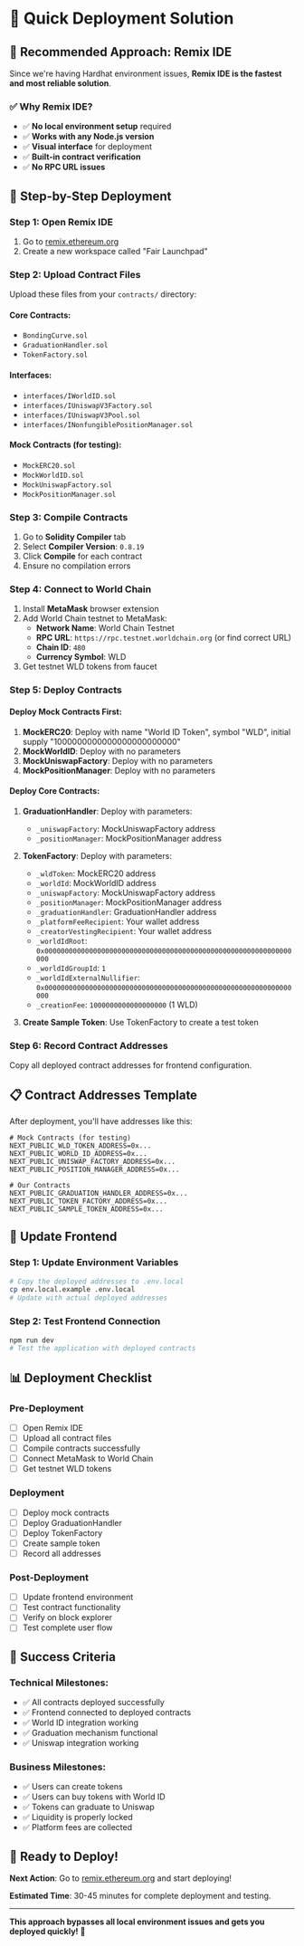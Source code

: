 # 🚀 Quick Deployment Solution

## **🎯 Recommended Approach: Remix IDE**

Since we're having Hardhat environment issues, **Remix IDE is the fastest and most reliable solution**.

### **✅ Why Remix IDE?**
- ✅ **No local environment setup** required
- ✅ **Works with any Node.js version**
- ✅ **Visual interface** for deployment
- ✅ **Built-in contract verification**
- ✅ **No RPC URL issues**

## **🚀 Step-by-Step Deployment**

### **Step 1: Open Remix IDE**
1. Go to [remix.ethereum.org](https://remix.ethereum.org)
2. Create a new workspace called "Fair Launchpad"

### **Step 2: Upload Contract Files**
Upload these files from your `contracts/` directory:

#### **Core Contracts:**
- `BondingCurve.sol`
- `GraduationHandler.sol`
- `TokenFactory.sol`

#### **Interfaces:**
- `interfaces/IWorldID.sol`
- `interfaces/IUniswapV3Factory.sol`
- `interfaces/IUniswapV3Pool.sol`
- `interfaces/INonfungiblePositionManager.sol`

#### **Mock Contracts (for testing):**
- `MockERC20.sol`
- `MockWorldID.sol`
- `MockUniswapFactory.sol`
- `MockPositionManager.sol`

### **Step 3: Compile Contracts**
1. Go to **Solidity Compiler** tab
2. Select **Compiler Version**: `0.8.19`
3. Click **Compile** for each contract
4. Ensure no compilation errors

### **Step 4: Connect to World Chain**
1. Install **MetaMask** browser extension
2. Add World Chain testnet to MetaMask:
   - **Network Name**: World Chain Testnet
   - **RPC URL**: `https://rpc.testnet.worldchain.org` (or find correct URL)
   - **Chain ID**: `480`
   - **Currency Symbol**: WLD
3. Get testnet WLD tokens from faucet

### **Step 5: Deploy Contracts**

#### **Deploy Mock Contracts First:**
1. **MockERC20**: Deploy with name "World ID Token", symbol "WLD", initial supply "1000000000000000000000000"
2. **MockWorldID**: Deploy with no parameters
3. **MockUniswapFactory**: Deploy with no parameters
4. **MockPositionManager**: Deploy with no parameters

#### **Deploy Core Contracts:**
1. **GraduationHandler**: Deploy with parameters:
   - `_uniswapFactory`: MockUniswapFactory address
   - `_positionManager`: MockPositionManager address

2. **TokenFactory**: Deploy with parameters:
   - `_wldToken`: MockERC20 address
   - `_worldId`: MockWorldID address
   - `_uniswapFactory`: MockUniswapFactory address
   - `_positionManager`: MockPositionManager address
   - `_graduationHandler`: GraduationHandler address
   - `_platformFeeRecipient`: Your wallet address
   - `_creatorVestingRecipient`: Your wallet address
   - `_worldIdRoot`: `0x0000000000000000000000000000000000000000000000000000000000000000`
   - `_worldIdGroupId`: `1`
   - `_worldIdExternalNullifier`: `0x0000000000000000000000000000000000000000000000000000000000000000`
   - `_creationFee`: `1000000000000000000` (1 WLD)

3. **Create Sample Token**: Use TokenFactory to create a test token

### **Step 6: Record Contract Addresses**
Copy all deployed contract addresses for frontend configuration.

## **📋 Contract Addresses Template**

After deployment, you'll have addresses like this:

```env
# Mock Contracts (for testing)
NEXT_PUBLIC_WLD_TOKEN_ADDRESS=0x...
NEXT_PUBLIC_WORLD_ID_ADDRESS=0x...
NEXT_PUBLIC_UNISWAP_FACTORY_ADDRESS=0x...
NEXT_PUBLIC_POSITION_MANAGER_ADDRESS=0x...

# Our Contracts
NEXT_PUBLIC_GRADUATION_HANDLER_ADDRESS=0x...
NEXT_PUBLIC_TOKEN_FACTORY_ADDRESS=0x...
NEXT_PUBLIC_SAMPLE_TOKEN_ADDRESS=0x...
```

## **🔧 Update Frontend**

### **Step 1: Update Environment Variables**
```bash
# Copy the deployed addresses to .env.local
cp env.local.example .env.local
# Update with actual deployed addresses
```

### **Step 2: Test Frontend Connection**
```bash
npm run dev
# Test the application with deployed contracts
```

## **📊 Deployment Checklist**

### **Pre-Deployment**
- [ ] Open Remix IDE
- [ ] Upload all contract files
- [ ] Compile contracts successfully
- [ ] Connect MetaMask to World Chain
- [ ] Get testnet WLD tokens

### **Deployment**
- [ ] Deploy mock contracts
- [ ] Deploy GraduationHandler
- [ ] Deploy TokenFactory
- [ ] Create sample token
- [ ] Record all addresses

### **Post-Deployment**
- [ ] Update frontend environment
- [ ] Test contract functionality
- [ ] Verify on block explorer
- [ ] Test complete user flow

## **🎯 Success Criteria**

### **Technical Milestones:**
- ✅ All contracts deployed successfully
- ✅ Frontend connected to deployed contracts
- ✅ World ID integration working
- ✅ Graduation mechanism functional
- ✅ Uniswap integration working

### **Business Milestones:**
- ✅ Users can create tokens
- ✅ Users can buy tokens with World ID
- ✅ Tokens can graduate to Uniswap
- ✅ Liquidity is properly locked
- ✅ Platform fees are collected

## **🚀 Ready to Deploy!**

**Next Action**: Go to [remix.ethereum.org](https://remix.ethereum.org) and start deploying! 

**Estimated Time**: 30-45 minutes for complete deployment and testing.

---

**This approach bypasses all local environment issues and gets you deployed quickly! 🎯**










